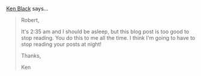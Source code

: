<a href="http://3danim8.wordpress.com" rel="nofollow noopener" target="_blank">Ken Black</a> says…
>	Robert,
>	
>	It's 2:35 am and I should be asleep, but this blog post is too good to stop reading.  You do this to me all the time.  I think I'm going to have to stop reading your posts at night!
>	
>	Thanks,
>	
>	Ken
